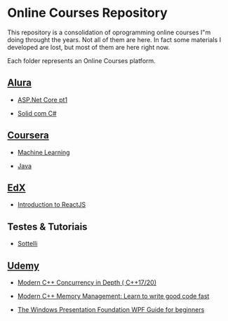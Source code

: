 # Online Courses Repository

This repository is a consolidation of oprogramming online courses I"m doing throught the years. Not all of them are here. In fact some materials I developed are lost, but most of them are here right now. 

Each folder represents an Online Courses platform.

## [Alura](https://www.alura.com.br/) 

* [ASP.Net Core pt1](Alura/ASP.Net-Core-pt1/)

* [Solid com C#](Alura/Solid-com-C#/)


## [Coursera](https://pt.coursera.org/)


* [Machine Learning](Coursera/MachineLearning-Stanford/)

* [Java](Coursera/MachineLearning-Stanford/)


## [EdX](https://www.edx.org/)

* [Introduction to ReactJS](Coursera/Introduction-to-ReactJS/)


## Testes & Tutoriais

* [Sottelli](Testes/Sottelli/)


## [Udemy](https://www.udemy.com/)

* [Modern C++ Concurrency in Depth ( C++17/20)](Udemy/Modern-Cpp-Concurrency-in-Depth/)

* [Modern C++ Memory Management: Learn to write good code fast](Udemy/Modern-Cpp-Memory-Management/)

* [The Windows Presentation Foundation WPF Guide for beginners](Udemy/WPFGuideForBeginners/)








